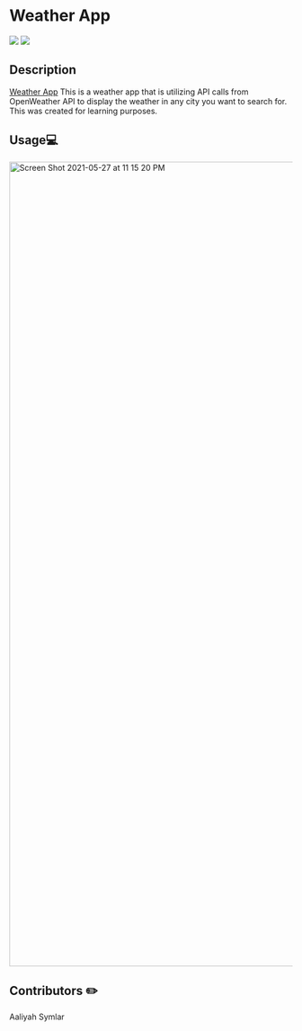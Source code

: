 # Weather App
<a href="#"><img src="https://img.shields.io/badge/javascript-100%25-blue"></a>
<a href="#"><img src="https://img.shields.io/badge/HTML-100%25-brightgreen"></a>


## Description
<a href="https://symlara.github.io/weather-app/" target="_blank">Weather App</a>
This is a weather app that is utilizing API calls from OpenWeather API to display the weather in any city you want to search for. This was created for learning purposes.

## Usage💻
<img width="1431" alt="Screen Shot 2021-05-27 at 11 15 20 PM" src="https://user-images.githubusercontent.com/40181569/119928578-71ebf280-bf41-11eb-877a-101bca926482.png">


## Contributors ✏️
Aaliyah Symlar